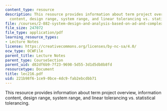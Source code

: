 ```yaml
---
content_type: resource
description: This resource provides information about term project overview, information
  content, design range, system range, and linear tolerancing vs. statistical tolerancing.
file: /courses/2-882-system-design-and-analysis-based-on-ad-and-complexity-theories-spring-2005/221b98f61ce90bce4dc9fab2ebcdbb71_lec216.pdf
file_size: 247072
file_type: application/pdf
learning_resource_types:
- Lecture Notes
license: https://creativecommons.org/licenses/by-nc-sa/4.0/
ocw_type: OCWFile
parent_title: Lecture Notes
parent_type: CourseSection
parent_uid: d82df6b9-7f23-9698-5d55-3d1d5db8b8fd
resourcetype: Document
title: lec216.pdf
uid: 221b98f6-1ce9-0bce-4dc9-fab2ebcdbb71
---
```

This resource provides information about term project overview, information content, design range, system range, and linear tolerancing vs. statistical tolerancing.